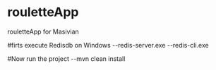 # rouletteApp
rouletteApp for Masivian

#firts execute Redisdb on Windows
--redis-server.exe
--redis-cli.exe

#Now run the project
--mvn clean install
